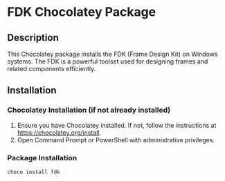# FDK Chocolatey Package

## Description
This Chocolatey package installs the FDK (Frame Design Kit) on Windows systems. The FDK is a powerful toolset used for designing frames and related components efficiently.

## Installation
### Chocolatey Installation (if not already installed)
1. Ensure you have Chocolatey installed. If not, follow the instructions at https://chocolatey.org/install.
2. Open Command Prompt or PowerShell with administrative privileges.

### Package Installation
```bash
choco install fdk
